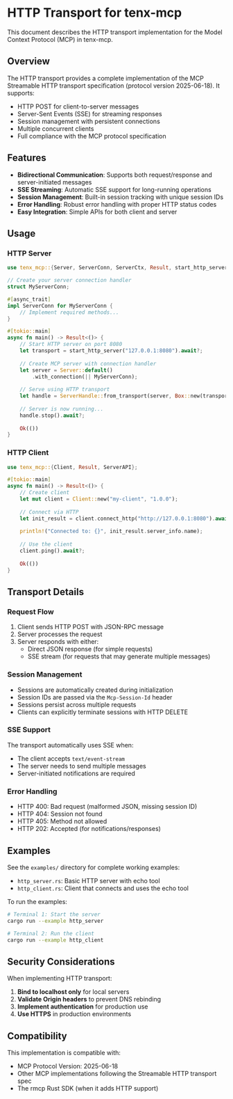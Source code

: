 # HTTP Transport for tenx-mcp

This document describes the HTTP transport implementation for the Model Context Protocol (MCP) in tenx-mcp.

## Overview

The HTTP transport provides a complete implementation of the MCP Streamable HTTP transport specification (protocol version 2025-06-18). It supports:

- HTTP POST for client-to-server messages
- Server-Sent Events (SSE) for streaming responses
- Session management with persistent connections
- Multiple concurrent clients
- Full compliance with the MCP protocol specification

## Features

- **Bidirectional Communication**: Supports both request/response and server-initiated messages
- **SSE Streaming**: Automatic SSE support for long-running operations
- **Session Management**: Built-in session tracking with unique session IDs
- **Error Handling**: Robust error handling with proper HTTP status codes
- **Easy Integration**: Simple APIs for both client and server

## Usage

### HTTP Server

```rust
use tenx_mcp::{Server, ServerConn, ServerCtx, Result, start_http_server, ServerHandle};

// Create your server connection handler
struct MyServerConn;

#[async_trait]
impl ServerConn for MyServerConn {
    // Implement required methods...
}

#[tokio::main]
async fn main() -> Result<()> {
    // Start HTTP server on port 8080
    let transport = start_http_server("127.0.0.1:8080").await?;
    
    // Create MCP server with connection handler
    let server = Server::default()
        .with_connection(|| MyServerConn);
    
    // Serve using HTTP transport
    let handle = ServerHandle::from_transport(server, Box::new(transport)).await?;
    
    // Server is now running...
    handle.stop().await?;
    
    Ok(())
}
```

### HTTP Client

```rust
use tenx_mcp::{Client, Result, ServerAPI};

#[tokio::main]
async fn main() -> Result<()> {
    // Create client
    let mut client = Client::new("my-client", "1.0.0");
    
    // Connect via HTTP
    let init_result = client.connect_http("http://127.0.0.1:8080").await?;
    
    println!("Connected to: {}", init_result.server_info.name);
    
    // Use the client
    client.ping().await?;
    
    Ok(())
}
```

## Transport Details

### Request Flow

1. Client sends HTTP POST with JSON-RPC message
2. Server processes the request
3. Server responds with either:
   - Direct JSON response (for simple requests)
   - SSE stream (for requests that may generate multiple messages)

### Session Management

- Sessions are automatically created during initialization
- Session IDs are passed via the `Mcp-Session-Id` header
- Sessions persist across multiple requests
- Clients can explicitly terminate sessions with HTTP DELETE

### SSE Support

The transport automatically uses SSE when:
- The client accepts `text/event-stream`
- The server needs to send multiple messages
- Server-initiated notifications are required

### Error Handling

- HTTP 400: Bad request (malformed JSON, missing session ID)
- HTTP 404: Session not found
- HTTP 405: Method not allowed
- HTTP 202: Accepted (for notifications/responses)

## Examples

See the `examples/` directory for complete working examples:
- `http_server.rs`: Basic HTTP server with echo tool
- `http_client.rs`: Client that connects and uses the echo tool

To run the examples:

```bash
# Terminal 1: Start the server
cargo run --example http_server

# Terminal 2: Run the client
cargo run --example http_client
```

## Security Considerations

When implementing HTTP transport:

1. **Bind to localhost only** for local servers
2. **Validate Origin headers** to prevent DNS rebinding
3. **Implement authentication** for production use
4. **Use HTTPS** in production environments

## Compatibility

This implementation is compatible with:
- MCP Protocol Version: 2025-06-18
- Other MCP implementations following the Streamable HTTP transport spec
- The rmcp Rust SDK (when it adds HTTP support)
